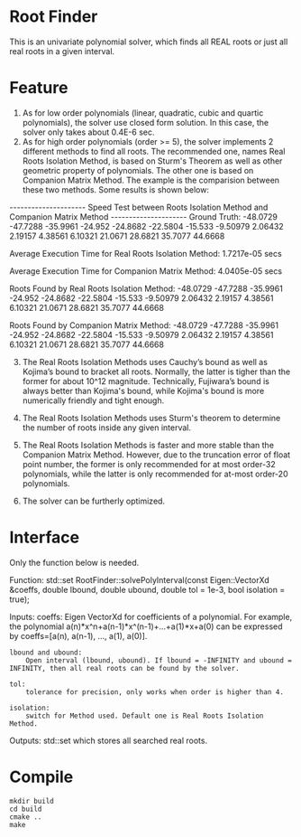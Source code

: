 # Root Finder

This is an univariate polynomial solver, which finds all REAL roots or just all real roots in a given interval.

# Feature

1. As for low order polynomials (linear, quadratic, cubic and quartic polynomials), the solver use closed form solution.
In this case, the solver only takes about 0.4E-6 sec.
2. As for high order polynomials (order >= 5), the solver implements 2 different methods to find all roots. The recommended 
one, names Real Roots Isolation Method, is based on Sturm's Theorem as well as other geometric property of polynomials. 
The other one is based on Companion Matrix Method. The example is the comparision between these two methods. Some results is shown below:

--------------------- Speed Test between Roots Isolation Method and Companion Matrix Method ---------------------
Ground Truth: 
-48.0729 -47.7288 -35.9961 -24.952 -24.8682 -22.5804 -15.533 -9.50979 2.06432 2.19157 4.38561 6.10321 21.0671 28.6821 35.7077 44.6668 

Average Execution Time for Real Roots Isolation Method: 
1.7217e-05 secs

Average Execution Time for Companion Matrix Method: 
4.0405e-05 secs

Roots Found by Real Roots Isolation Method: 
-48.0729 -47.7288 -35.9961 -24.952 -24.8682 -22.5804 -15.533 -9.50979 2.06432 2.19157 4.38561 6.10321 21.0671 28.6821 35.7077 44.6668 

Roots Found by  Companion Matrix Method: 
-48.0729 -47.7288 -35.9961 -24.952 -24.8682 -22.5804 -15.533 -9.50979 2.06432 2.19157 4.38561 6.10321 21.0671 28.6821 35.7077 44.6668 

3. The Real Roots Isolation Methods uses Cauchy’s bound as well as Kojima’s bound to bracket all roots. Normally, the latter is tigher 
than the former for about 10^12 magnitude. Technically, Fujiwara’s bound is always better than Kojima's bound, while Kojima's bound 
is more numerically friendly and tight enough.

4. The Real Roots Isolation Methods uses Sturm's theorem to determine the number of roots inside any given interval.

5. The Real Roots Isolation Methods is faster and more stable than the Companion Matrix Method. However, due to the truncation error 
of float point number, the former is only recommended for at most order-32 polynomials, while the latter is only recommended for 
at-most order-20 polynomials.

6. The solver can be furtherly optimized.

# Interface

Only the function below is needed.

Function:
std::set<double> RootFinder::solvePolyInterval(const Eigen::VectorXd &coeffs, double lbound, double ubound, double tol = 1e-3, bool isolation = true);

Inputs:
    coeffs: 
        Eigen VectorXd for coefficients of a polynomial. For example, the polynomial a(n)*x^n+a(n-1)*x^(n-1)+...+a(1)*x+a(0) can be expressed by 
        coeffs=[a(n), a(n-1), ..., a(1), a(0)].

    lbound and ubound:
        Open interval (lbound, ubound). If lbound = -INFINITY and ubound = INFINITY, then all real roots can be found by the solver.
    
    tol:
        tolerance for precision, only works when order is higher than 4.
    
    isolation:
        switch for Method used. Default one is Real Roots Isolation Method.

Outputs:
    std::set<double> which stores all searched real roots.


# Compile

    mkdir build
    cd build
    cmake ..
    make
